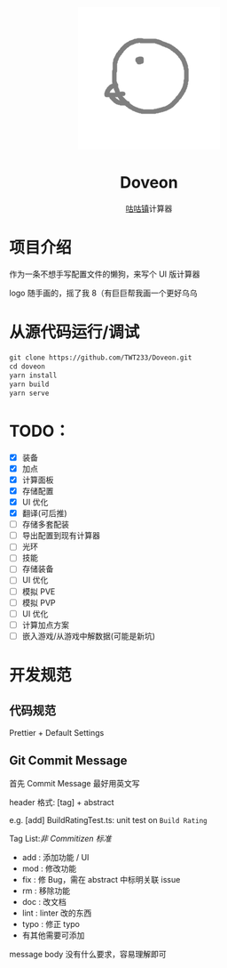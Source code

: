 <div align="center">
<img src="https://raw.githubusercontent.com/TWT233/Doveon/master/src/assets/icon.png">
</div>
<h1 align="center">
Doveon
</h1>
<div align="center">
<a href='https://bbs.fygal.com/index.php'> 咕咕镇</a>计算器
</div>

# 项目介绍

作为一条不想手写配置文件的懒狗，来写个 UI 版计算器

logo 随手画的，摇了我 8（有巨巨帮我画一个更好乌乌

# 从源代码运行/调试

```shell
git clone https://github.com/TWT233/Doveon.git
cd doveon
yarn install
yarn build
yarn serve
```

# TODO：

- [x] 装备
- [x] 加点
- [x] 计算面板
- [x] 存储配置
- [x] UI 优化
- [x] 翻译(可后推)
- [ ] 存储多套配装
- [ ] 导出配置到现有计算器
- [ ] 光环
- [ ] 技能
- [ ] 存储装备
- [ ] UI 优化
- [ ] 模拟 PVE
- [ ] 模拟 PVP
- [ ] UI 优化
- [ ] 计算加点方案
- [ ] 嵌入游戏/从游戏中解数据(可能是新坑)

# 开发规范

## 代码规范

Prettier + Default Settings

## Git Commit Message

首先 Commit Message 最好用英文写

header 格式: [tag] + abstract

e.g. [add] BuildRatingTest.ts: unit test on `Build Rating`

Tag List:_非 Commitizen 标准_

- add : 添加功能 / UI
- mod : 修改功能
- fix : 修 Bug，需在 abstract 中标明关联 issue
- rm : 移除功能
- doc : 改文档
- lint : linter 改的东西
- typo : 修正 typo
- 有其他需要可添加

message body 没有什么要求，容易理解即可
